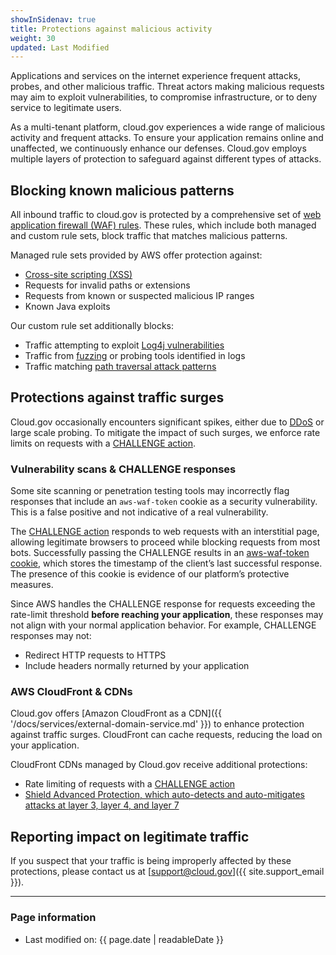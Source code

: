 ```yaml
---
showInSidenav: true
title: Protections against malicious activity
weight: 30
updated: Last Modified
---
```


Applications and services on the internet experience frequent attacks, probes, and other malicious traffic. Threat actors making malicious requests may aim to exploit vulnerabilities, to compromise infrastructure, or to deny service to legitimate users.

As a multi-tenant platform, cloud.gov experiences a wide range of malicious activity and frequent attacks. To ensure your application remains online and unaffected, we continuously enhance our defenses. Cloud.gov employs multiple layers of protection to safeguard against different types of attacks.

## Blocking known malicious patterns

All inbound traffic to cloud.gov is protected by a comprehensive set of [web application firewall (WAF) rules](https://aws.amazon.com/waf/). These rules, which include both managed and custom rule sets, block traffic that matches malicious patterns.

Managed rule sets provided by AWS offer protection against:

- [Cross-site scripting (XSS)](https://owasp.org/www-community/attacks/xss/)
- Requests for invalid paths or extensions
- Requests from known or suspected malicious IP ranges
- Known Java exploits

Our custom rule set additionally blocks:

- Traffic attempting to exploit [Log4j vulnerabilities](https://www.cisa.gov/news-events/news/apache-log4j-vulnerability-guidance)
- Traffic from [fuzzing](https://owasp.org/www-community/Fuzzing) or probing tools identified in logs
- Traffic matching [path traversal attack patterns](https://owasp.org/www-community/attacks/Path_Traversal)

## Protections against traffic surges

Cloud.gov occasionally encounters significant spikes, either due to [DDoS](https://www.cloudflare.com/learning/ddos/what-is-a-ddos-attack/) or large scale probing. To mitigate the impact of such surges, we enforce rate limits on requests with a [CHALLENGE action][challenge action].

### Vulnerability scans & CHALLENGE responses

Some site scanning or penetration testing tools may incorrectly flag responses that include an `aws-waf-token` cookie as a security vulnerability. This is a false positive and not indicative of a real vulnerability.

The [CHALLENGE action](https://docs.aws.amazon.com/waf/latest/APIReference/API_ChallengeAction.html) responds to web requests with an interstitial page, allowing legitimate browsers to proceed while blocking requests from most bots. Successfully passing the CHALLENGE results in an [aws-waf-token cookie](https://docs.aws.amazon.com/waf/latest/developerguide/waf-tokens-details.html), which stores the timestamp of the client’s last successful response. The presence of this cookie is evidence of our platform’s protective measures.

Since AWS handles the CHALLENGE response for requests exceeding the rate-limit threshold **before reaching your application**, these responses may not align with your normal application behavior. For example, CHALLENGE responses may not:

- Redirect HTTP requests to HTTPS
- Include headers normally returned by your application

### AWS CloudFront & CDNs

Cloud.gov offers [Amazon CloudFront as a CDN]({{ '/docs/services/external-domain-service.md' }}) to enhance protection against traffic surges. CloudFront can cache requests, reducing the load on your application.

CloudFront CDNs managed by Cloud.gov receive additional protections:

- Rate limiting of requests with a [CHALLENGE action][challenge action]
- [Shield Advanced Protection, which auto-detects and auto-mitigates attacks at layer 3, layer 4, and layer 7](https://docs.aws.amazon.com/waf/latest/developerguide/ddos-overview.html)

## Reporting impact on legitimate traffic

If you suspect that your traffic is being improperly affected by these protections, please contact us at [support@cloud.gov]({{ site.support_email }}).

---

### Page information

- Last modified on: {{ page.date | readableDate }}

[challenge action]: https://docs.aws.amazon.com/waf/latest/developerguide/waf-captcha-and-challenge.html
